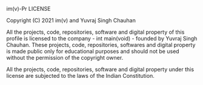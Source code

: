 im(v)-Pr LICENSE 

Copyright (C) 2021 im(v) and Yuvraj Singh Chauhan

All the projects, code, repositories, software and digital property of this profile is licensed to the company - int main(void) - founded by Yuvraj Singh Chauhan.
These projects, code, repositories, softwares and digital property is made public only for educational purposes and should not be used without the permission of the copyright owner.

All the projects, code, repositories, software and digital property under this license are subjected to the laws of the Indian Constitution.
